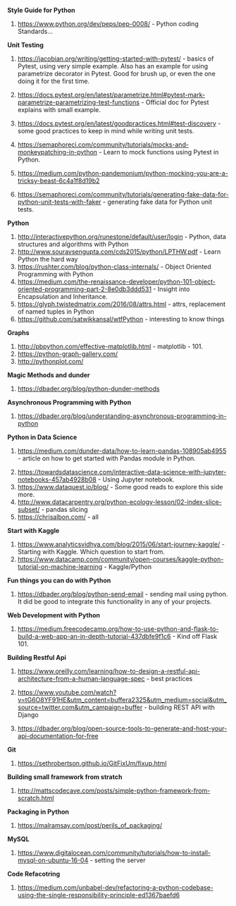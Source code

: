 **Style Guide for Python**
1) https://www.python.org/dev/peps/pep-0008/ - Python coding Standards...

**Unit Testing**

1) https://jacobian.org/writing/getting-started-with-pytest/ - basics of Pytest, using very simple example. Also has an example
for using parametrize decorator in Pytest. Good for brush up, or even the one doing it for the first time.

2) https://docs.pytest.org/en/latest/parametrize.html#pytest-mark-parametrize-parametrizing-test-functions - Official doc 
for Pytest explains with small example.

3) https://docs.pytest.org/en/latest/goodpractices.html#test-discovery - some good practices to keep in mind while writing
unit tests.

4) https://semaphoreci.com/community/tutorials/mocks-and-monkeypatching-in-python - Learn to mock functions using Pytest in Python.

5) https://medium.com/python-pandemonium/python-mocking-you-are-a-tricksy-beast-6c4a1f8d19b2

6) https://semaphoreci.com/community/tutorials/generating-fake-data-for-python-unit-tests-with-faker - generating fake data for Python unit tests.


**Python**

1) http://interactivepython.org/runestone/default/user/login - Python, data structures and algorithms with Python
2) http://www.souravsengupta.com/cds2015/python/LPTHW.pdf -   Learn Python the hard way
3) https://rushter.com/blog/python-class-internals/ - Object Oriented Programming with Python
4) https://medium.com/the-renaissance-developer/python-101-object-oriented-programming-part-2-8e0db3ddd531 - Insight into Encapsulation and Inheritance.
5) https://glyph.twistedmatrix.com/2016/08/attrs.html - attrs, replacement of named tuples in Python
6) https://github.com/satwikkansal/wtfPython - interesting to know things

**Graphs**
1) http://pbpython.com/effective-matplotlib.html - matplotlib - 101.
2) https://python-graph-gallery.com/
3) http://pythonplot.com/

**Magic Methods and dunder**
  1) https://dbader.org/blog/python-dunder-methods
  
**Asynchronous Programming with Python**

1) https://dbader.org/blog/understanding-asynchronous-programming-in-python 
  


**Python in Data Science**

1. https://medium.com/dunder-data/how-to-learn-pandas-108905ab4955 - article on how to get started with Pandas module in Python.
2) https://towardsdatascience.com/interactive-data-science-with-jupyter-notebooks-457ab4928b08 - Using Jupyter notebook.
3) https://www.dataquest.io/blog/ - Some good reads to explore this side more.
4) http://www.datacarpentry.org/python-ecology-lesson/02-index-slice-subset/ - pandas slicing
5) https://chrisalbon.com/ - all


**Start with Kaggle**

1) https://www.analyticsvidhya.com/blog/2015/06/start-journey-kaggle/ - Starting with Kaggle. Which question to start from.
2) https://www.datacamp.com/community/open-courses/kaggle-python-tutorial-on-machine-learning - Kaggle/Python


**Fun things you can do with Python**

1) https://dbader.org/blog/python-send-email - sending mail using python. It did be good to integrate this functionality in any of your projects. 

**Web Development with Python**

1) https://medium.freecodecamp.org/how-to-use-python-and-flask-to-build-a-web-app-an-in-depth-tutorial-437dbfe9f1c6 - Kind off Flask 101. 


**Building Restful Api**

1) https://www.oreilly.com/learning/how-to-design-a-restful-api-architecture-from-a-human-language-spec - best practices

2) https://www.youtube.com/watch?v=tG6O8YF91HE&utm_content=buffera2325&utm_medium=social&utm_source=twitter.com&utm_campaign=buffer - building REST API with Django

3) https://dbader.org/blog/open-source-tools-to-generate-and-host-your-api-documentation-for-free

**Git**

1) https://sethrobertson.github.io/GitFixUm/fixup.html

**Building small framework from stratch**

1) http://mattscodecave.com/posts/simple-python-framework-from-scratch.html

**Packaging in Python**

1) https://malramsay.com/post/perils_of_packaging/

**MySQL**
1) https://www.digitalocean.com/community/tutorials/how-to-install-mysql-on-ubuntu-16-04 - setting the server

**Code Refacotring**
1) https://medium.com/unbabel-dev/refactoring-a-python-codebase-using-the-single-responsibility-principle-ed1367baefd6 


